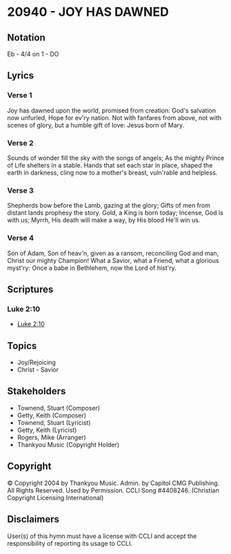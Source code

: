 # 20940 - JOY HAS DAWNED

## Notation

Eb - 4/4 on 1 - DO

## Lyrics

### Verse 1

Joy has dawned upon the world, promised from creation: God's salvation now unfurled, Hope for ev'ry nation. Not with fanfares from above, not with scenes of glory, but a humble gift of love: Jesus born of Mary.

### Verse 2

Sounds of wonder fill the sky with the songs of angels; As the mighty Prince of Life shelters in a stable. Hands that set each star in place, shaped the earth in darkness, cling now to a mother's breast, vuln'rable and helpless.

### Verse 3

Shepherds bow before the Lamb, gazing at the glory; Gifts of men from distant lands prophesy the story. Gold, a King is born today; Incense, God is with us; Myrrh, His death will make a way, by His blood He'll win us.

### Verse 4

Son of Adam, Son of heav'n, given as a ransom, reconciling God and man, Christ our mighty Champion! What a Savior, what a Friend, what a glorious myst'ry: Once a babe in Bethlehem, now the Lord of hist'ry.


## Scriptures

### Luke 2:10

- [Luke 2:10](https://www.biblegateway.com/passage/?search=Luke%202%3A10)


## Topics

- Joy/Rejoicing
- Christ - Savior

## Stakeholders

- Townend, Stuart (Composer)
- Getty, Keith (Composer)
- Townend, Stuart (Lyricist)
- Getty, Keith (Lyricist)
- Rogers, Mike (Arranger)
- Thankyou Music (Copyright Holder)

## Copyright

© Copyright 2004 by Thankyou Music. Admin. by Capitol CMG Publishing. All Rights Reserved. Used by Permission. CCLI Song #4408246.
(Christian Copyright Licensing International)

## Disclaimers

User(s) of this hymn must have a license with CCLI and accept the responsibility of reporting its usage to CCLI.

